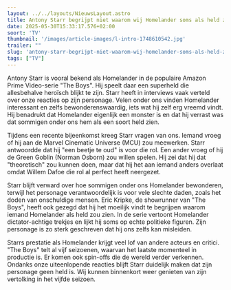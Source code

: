 ```yaml
---
layout: ../../layouts/NieuwsLayout.astro
title: Antony Starr begrijpt niet waarom wij Homelander soms als held zien
date: 2025-05-30T15:33:17.576+02:00
soort: 'TV'
thumbnail: '/images/article-images/l-intro-1748610542.jpg'
trailer: ""
slug: 'antony-starr-begrijpt-niet-waarom-wij-homelander-soms-als-held-zien'
tags: ["TV"]
---
```


Antony Starr is vooral bekend als Homelander in de populaire Amazon Prime
Video-serie "The Boys". Hij speelt daar een superheld die allesbehalve heroïsch
blijkt te zijn. Starr heeft in interviews vaak verteld over onze reacties op
zijn personage. Velen onder ons vinden Homelander interessant en zelfs
bewonderenswaardig, iets wat hij zelf erg vreemd vindt. Hij benadrukt dat
Homelander eigenlijk een monster is en dat hij verrast was dat sommigen onder
ons hem als een soort held zien.

Tijdens een recente bijeenkomst kreeg Starr vragen van ons. Iemand vroeg of hij
aan de Marvel Cinematic Universe (MCU) zou meewerken. Starr antwoordde dat hij
"een beetje te oud" is voor die rol. Een ander vroeg of hij de Green Goblin
(Norman Osborn) zou willen spelen. Hij zei dat hij dat "theoretisch" zou kunnen
doen, maar dat hij het aan iemand anders overlaat omdat Willem Dafoe die rol al
perfect heeft neergezet.

Starr blijft verward over hoe sommigen onder ons Homelander bewonderen, terwijl
het personage verantwoordelijk is voor vele slechte daden, zoals het doden van
onschuldige mensen. Eric Kripke, de showrunner van "The Boys", heeft ook gezegd
dat hij het moeilijk vindt te begrijpen waarom iemand Homelander als held zou
zien. In de serie vertoont Homelander dictator-achtige trekjes en lijkt hij soms
op echte politieke figuren. Zijn personage is zo sterk geschreven dat hij ons
zelfs kan misleiden.

Starrs prestatie als Homelander krijgt veel lof van andere acteurs en critici.
"The Boys" telt al vijf seizoenen, waarvan het laatste momenteel in productie
is. Er komen ook spin-offs die de wereld verder verkennen. Ondanks onze
uiteenlopende reacties blijft Starr duidelijk maken dat zijn personage geen held
is. Wij kunnen binnenkort weer genieten van zijn vertolking in het vijfde
seizoen.